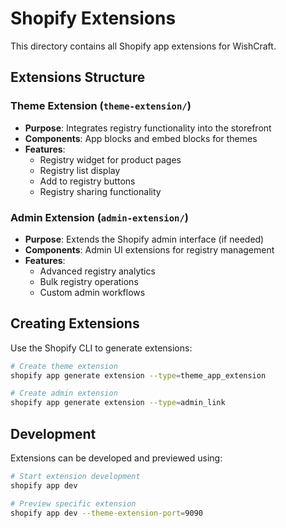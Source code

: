 # Shopify Extensions

This directory contains all Shopify app extensions for WishCraft.

## Extensions Structure

### Theme Extension (`theme-extension/`)
- **Purpose**: Integrates registry functionality into the storefront
- **Components**: App blocks and embed blocks for themes
- **Features**:
  - Registry widget for product pages
  - Registry list display
  - Add to registry buttons
  - Registry sharing functionality

### Admin Extension (`admin-extension/`)
- **Purpose**: Extends the Shopify admin interface (if needed)
- **Components**: Admin UI extensions for registry management
- **Features**:
  - Advanced registry analytics
  - Bulk registry operations
  - Custom admin workflows

## Creating Extensions

Use the Shopify CLI to generate extensions:

```bash
# Create theme extension
shopify app generate extension --type=theme_app_extension

# Create admin extension
shopify app generate extension --type=admin_link
```

## Development

Extensions can be developed and previewed using:

```bash
# Start extension development
shopify app dev

# Preview specific extension
shopify app dev --theme-extension-port=9090
```